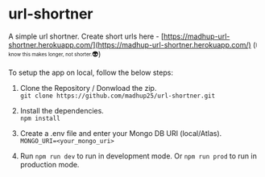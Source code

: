 # url-shortner
A simple url shortner. Create short urls here - [https://madhup-url-shortner.herokuapp.com/](https://madhup-url-shortner.herokuapp.com/) (<sub><sup>I know this makes longer, not shorter.</sup></sub>👽)

To setup the app on local, follow the below steps:

1. Clone the Repository / Donwload the zip.  
`git clone https://github.com/madhup25/url-shortner.git`

2. Install the dependencies.  
`npm install`

3. Create a .env file and enter your Mongo DB URI (local/Atlas).  
`MONGO_URI=<your_mongo_uri>`

4. Run `npm run dev` to run in development mode. Or `npm run prod` to run in production mode.


